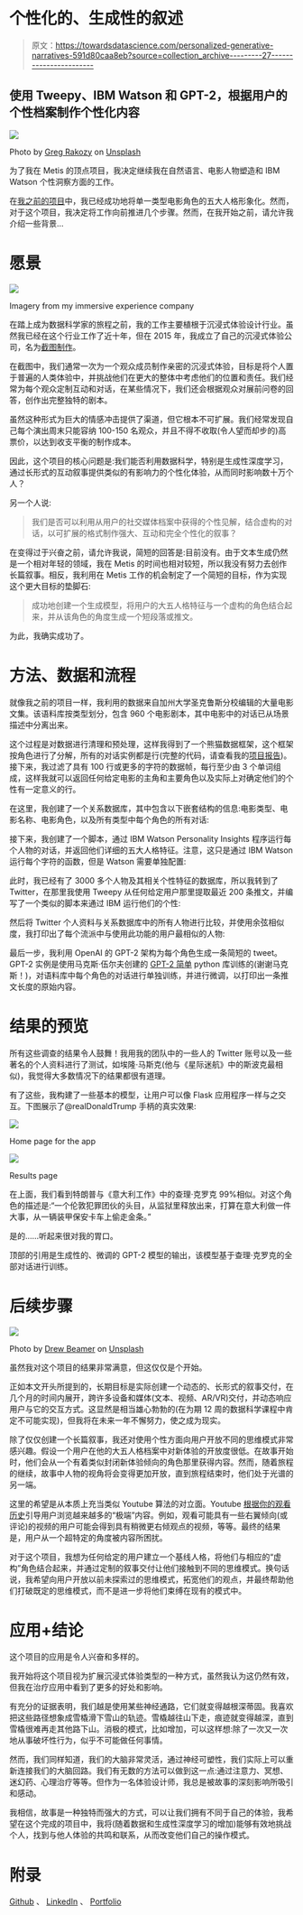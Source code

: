 # 个性化的、生成性的叙述

> 原文：<https://towardsdatascience.com/personalized-generative-narratives-591d80caa8eb?source=collection_archive---------27----------------------->

## 使用 Tweepy、IBM Watson 和 GPT-2，根据用户的个性档案制作个性化内容

![](img/73e0fa6b211c2914e4896b0f70ef24a2.png)

Photo by [Greg Rakozy](https://unsplash.com/@grakozy?utm_source=unsplash&utm_medium=referral&utm_content=creditCopyText) on [Unsplash](https://unsplash.com/s/photos/stars?utm_source=unsplash&utm_medium=referral&utm_content=creditCopyText)

为了我在 Metis 的顶点项目，我决定继续我在自然语言、电影人物塑造和 IBM Watson 个性洞察方面的工作。

在[我之前的项目](/visualizing-the-personality-profile-of-any-film-character-using-python-and-ibm-watson-78ad2fcee065)中，我已经成功地将单一类型电影角色的五大人格形象化。然而，对于这个项目，我决定将工作向前推进几个步骤。然而，在我开始之前，请允许我介绍一些背景…

# 愿景

![](img/871ff6a9874e02d01136a89b6976640a.png)

Imagery from my immersive experience company

在踏上成为数据科学家的旅程之前，我的工作主要植根于沉浸式体验设计行业。虽然我已经在这个行业工作了近十年，但在 2015 年，我成立了自己的沉浸式体验公司，名为[截图制作](http://www.screenshot.productions)。

在截图中，我们通常一次为一个观众成员制作亲密的沉浸式体验，目标是将个人置于普遍的人类体验中，并挑战他们在更大的整体中考虑他们的位置和责任。我们经常为每个观众定制互动和对话，在某些情况下，我们还会根据观众对展前问卷的回答，创作出完整独特的剧本。

虽然这种形式为巨大的情感冲击提供了渠道，但它根本不可扩展。我们经常发现自己每个演出周末只能容纳 100-150 名观众，并且不得不收取(令人望而却步的)高票价，以达到收支平衡的制作成本。

因此，这个项目的核心问题是:我们能否利用数据科学，特别是生成性深度学习，通过长形式的互动叙事提供类似的有影响力的个性化体验，从而同时影响数十万个人？

另一个人说:

> 我们是否可以利用从用户的社交媒体档案中获得的个性见解，结合虚构的对话，以可扩展的格式制作强大、互动和完全个性化的叙事？

在变得过于兴奋之前，请允许我说，简短的回答是:目前没有。由于文本生成仍然是一个相对年轻的领域，我在 Metis 的时间也相对较短，所以我没有努力去创作长篇叙事。相反，我利用在 Metis 工作的机会制定了一个简短的目标，作为实现这个更大目标的垫脚石:

> 成功地创建一个生成模型，将用户的大五人格特征与一个虚构的角色结合起来，并从该角色的角度生成一个短段落或推文。

为此，我确实成功了。

# 方法、数据和流程

就像我之前的项目一样，我利用的数据来自加州大学圣克鲁斯分校编辑的大量电影文集。该语料库按类型划分，包含 960 个电影剧本，其中电影中的对话已从场景描述中分离出来。

这个过程是对数据进行清理和预处理，这样我得到了一个熊猫数据框架，这个框架按角色进行了分解，所有的对话实例都是行(完整的代码，请查看我的[项目报告](https://github.com/nicholassherwin/twitter-movie-personalities))。接下来，我过滤了具有 100 行或更多的字符的数据帧，每行至少由 3 个单词组成，这样我就可以返回任何给定电影的主角和主要角色以及实际上对确定他们的个性有一定意义的行。

在这里，我创建了一个关系数据库，其中包含以下嵌套结构的信息:电影类型、电影名称、电影角色，以及所有类型中每个角色的所有对话:

接下来，我创建了一个脚本，通过 IBM Watson Personality Insights 程序运行每个人物的对话，并返回他们详细的五大人格特征。注意，这只是通过 IBM Watson 运行每个字符的函数，但是 Watson 需要单独配置:

此时，我已经有了 3000 多个人物及其相关个性特征的数据库，所以我转到了 Twitter，在那里我使用 Tweepy 从任何给定用户那里提取最近 200 条推文，并编写了一个类似的脚本来通过 IBM 运行他们的个性:

然后将 Twitter 个人资料与关系数据库中的所有人物进行比较，并使用余弦相似度，我打印出了每个流派中与使用此功能的用户最相似的人物:

最后一步，我利用 OpenAI 的 GPT-2 架构为每个角色生成一条简短的 tweet。GPT-2 实例是使用马克斯·伍尔夫创建的 [GPT-2 简单](https://github.com/minimaxir/gpt-2-simple) python 库训练的(谢谢马克斯！)，对语料库中每个角色的对话进行单独训练，并进行微调，以打印出一条推文长度的原始内容。

# 结果的预览

所有这些调查的结果令人鼓舞！我用我的团队中的一些人的 Twitter 账号以及一些著名的个人资料进行了测试，如埃隆·马斯克(他与《星际迷航》中的斯波克最相似)，我觉得大多数情况下的结果都很有道理。

有了这些，我构建了一些基本的模型，让用户可以像 Flask 应用程序一样与之交互。下图展示了@realDonaldTrump 手柄的真实效果:

![](img/58a313f9a8aabd3bbf4f38aafa611c4a.png)

Home page for the app

![](img/4f87934b1b6d4a8f96decce2992ae87b.png)

Results page

在上面，我们看到特朗普与《意大利工作》中的查理·克罗克 99%相似。对这个角色的描述是:“一个伦敦犯罪团伙的头目，从监狱里释放出来，打算在意大利做一件大事，从一辆装甲保安卡车上偷走金条。”

是的……听起来很对我的胃口。

顶部的引用是生成性的、微调的 GPT-2 模型的输出，该模型基于查理·克罗克的全部对话进行训练。

# 后续步骤

![](img/4b7ef467b5b6f43f29d10eca833182d4.png)

Photo by [Drew Beamer](https://unsplash.com/@drew_beamer?utm_source=unsplash&utm_medium=referral&utm_content=creditCopyText) on [Unsplash](https://unsplash.com/s/photos/future?utm_source=unsplash&utm_medium=referral&utm_content=creditCopyText)

虽然我对这个项目的结果非常满意，但这仅仅是个开始。

正如本文开头所提到的，长期目标是实际创建一个动态的、长形式的叙事交付，在几个月的时间内展开，跨许多设备和媒体(文本、视频、AR/VR)交付，并动态响应用户与它的交互方式。这显然是相当雄心勃勃的(在为期 12 周的数据科学课程中肯定不可能实现)，但我将在未来一年不懈努力，使之成为现实。

除了仅仅创建一个长篇叙事，我还对使用个性方面向用户开放不同的思维模式非常感兴趣。假设一个用户在他的大五人格档案中对新体验的开放度很低。在故事开始时，他们会从一个有着类似封闭新体验倾向的角色那里获得内容。然而，随着旅程的继续，故事中人物的视角将会变得更加开放，直到旅程结束时，他们处于光谱的另一端。

这里的希望是从本质上充当类似 Youtube 算法的对立面。Youtube [根据你的观看历史](https://fortune.com/2018/03/11/youtube-extreme-content/)引导用户浏览越来越多的“极端”内容。例如，观看可能具有一些右翼倾向(或评论)的视频的用户可能会得到具有稍微更右倾观点的视频，等等。最终的结果是，用户从一个超特定的角度被内容所困扰。

对于这个项目，我想为任何给定的用户建立一个基线人格，将他们与相应的“虚构”角色结合起来，并通过定制的叙事交付让他们接触到不同的思维模式。换句话说，我希望向用户开放以前未探索过的思维模式，拓宽他们的观点，并最终帮助他们打破既定的思维模式，而不是进一步将他们束缚在现有的模式中。

# 应用+结论

这个项目的应用是令人兴奋和多样的。

我开始将这个项目视为扩展沉浸式体验类型的一种方式，虽然我认为这仍然有效，但我在治疗应用中看到了更多的好处和影响。

有充分的证据表明，我们越是使用某些神经通路，它们就变得越根深蒂固。我喜欢把这些路径想象成雪橇滑下雪山的轨迹。雪橇越往山下走，痕迹就变得越深，直到雪橇很难再走其他路下山。消极的模式，比如增加，可以这样想:除了一次又一次地从事破坏性行为，似乎不可能做任何事情。

然而，我们同样知道，我们的大脑非常灵活，通过神经可塑性，我们实际上可以重新连接我们的大脑回路。我们有无数的方法可以做到这一点:通过注意力、冥想、迷幻药、心理治疗等等。但作为一名体验设计师，我总是被故事的深刻影响所吸引和感动。

我相信，故事是一种独特而强大的方式，可以让我们拥有不同于自己的体验，我希望在这个完成的项目中，我将(随着数据和生成性深度学习的增加)能够有效地挑战个人，找到与他人体验的共鸣和联系，从而改变他们自己的操作模式。

# 附录

[Github](https://github.com/nicholassherwin) 、 [LinkedIn](https://www.linkedin.com/in/nicksherwinjr/) 、 [Portfolio](https://www.nicholassherwin.com/)